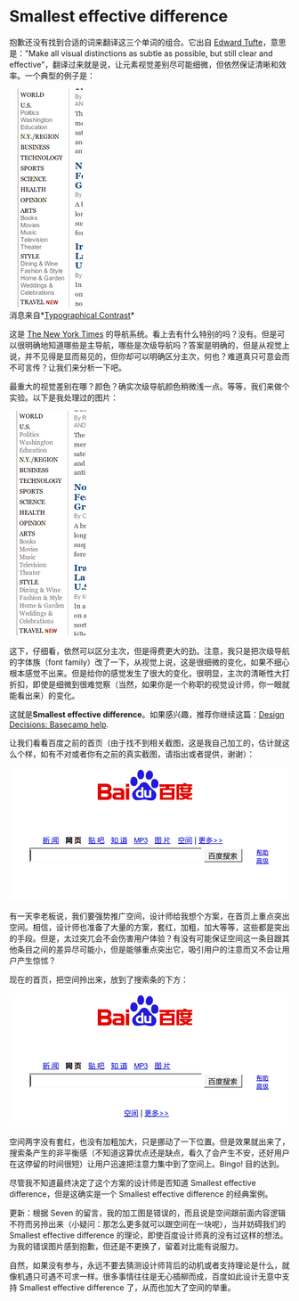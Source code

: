 # Smallest effective difference

抱歉还没有找到合适的词来翻译这三个单词的组合。它出自 [Edward Tufte][0]，意思是："Make all visual distinctions as subtle as possible, but still clear and effective"，翻译过来就是说，让元素视觉差别尽可能细微，但依然保证清晰和效率。一个典型的例子是：

![nytimes navigation](/assets/posts/2007_02_20/difffont.png)  
消息来自*[Typographical Contrast][1]*

这是 [The New York Times][2] 的导航系统。看上去有什么特别的吗？没有。但是可以很明确地知道哪些是主导航，哪些是次级导航吗？答案是明确的，但是从视觉上说，并不见得是显而易见的，但你却可以明确区分主次，何也？难道真只可意会而不可言传？让我们来分析一下吧。

最重大的视觉差别在哪？颜色？确实次级导航颜色稍微浅一点。等等，我们来做个实验。以下是我处理过的图片：

![nyt navigation with same font](/assets/posts/2007_02_20/samefont.png)

这下，仔细看，依然可以区分主次，但是得费更大的劲。注意，我只是把次级导航的字体族（font family）改了一下，从视觉上说，这是很细微的变化，如果不细心根本感觉不出来。但是给你的感觉发生了很大的变化，很明显，主次的清晰性大打折扣，即使是细微到很难觉察（当然，如果你是一个称职的视觉设计师，你一眼就能看出来）的变化。

这就是**Smallest effective difference**。如果感兴趣，推荐你继续这篇：[Design Decisions: Basecamp help][3].

让我们看看百度之前的首页（由于找不到相关截图，这是我自己加工的，估计就这么个样，如有不对或者你有之前的真实截图，请指出或者提供，谢谢）：

![百度推行空间前的首页](/assets/posts/2007_02_20/baidu_prev.png)

有一天李老板说，我们要强势推广空间，设计师给我想个方案，在首页上重点突出空间。相信，设计师也准备了大量的方案，套红，加粗，加大等等，这些都是突出的手段。但是，太过突兀会不会伤害用户体验？有没有可能保证空间这一条目跟其他条目之间的差异尽可能小，但是能够重点突出它，吸引用户的注意而又不会让用户产生惊怵？

现在的首页，把空间拎出来，放到了搜索条的下方：

![百度现在的首页](/assets/posts/2007_02_20/baidu_now.png)

空间两字没有套红，也没有加粗加大，只是挪动了一下位置。但是效果就出来了，搜索条产生的非平衡感（不知道这算优点还是缺点，看久了会产生不安，还好用户在这停留的时间很短）让用户迅速把注意力集中到了空间上。Bingo! 目的达到。

尽管我不知道最终决定了这个方案的设计师是否知道 Smallest effective difference，但是这确实是一个 Smallest effective difference 的经典案例。

更新：根据 Seven 的留言，我的加工图是错误的，而且说是空间跟前面内容逻辑不符而另拎出来（小疑问：那怎么更多就可以跟空间在一块呢），当并妨碍我们的 Smallest effective difference 的理论，即使百度设计师真的没有过这样的想法。为我的错误图片感到抱歉，但还是不更换了，留着对比能有说服力。

自然，如果没有参与，永远不要去猜测设计师背后的动机或者支持理论是什么，就像机遇只可遇不可求一样。很多事情往往是无心插柳而成，百度如此设计无意中支持 Smallest effective difference 了，从而也加大了空间的举重。

[0]: http://en.wikipedia.org/wiki/Edward_Tufte
[1]: http://garrettdimon.com/archives/2007/2/19/typographical_contrast/
[2]: http://nytimes.com/
[3]: http://www.37signals.com/svn/posts/137-design-decisions-basecamp-help
